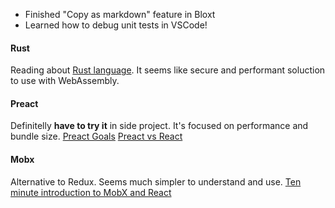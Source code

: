 - Finished "Copy as markdown" feature in Bloxt  
-  Learned how to debug unit tests in VSCode!



#### Rust 
Reading about [Rust language](https://about.gitlab.com/blog/2020/07/21/rust-programming-language/). It seems like secure and performant soluction to use with WebAssembly. 

#### Preact
Definitelly **have to try it** in side project. It's focused on performance and bundle size.
[Preact Goals](https://preactjs.com/about/project-goals/)
[Preact vs React](https://preactjs.com/guide/v10/differences-to-react)

#### Mobx
Alternative to Redux. Seems much simpler to understand and use.
[Ten minute introduction to MobX and React](https://mobx.js.org/getting-started)

